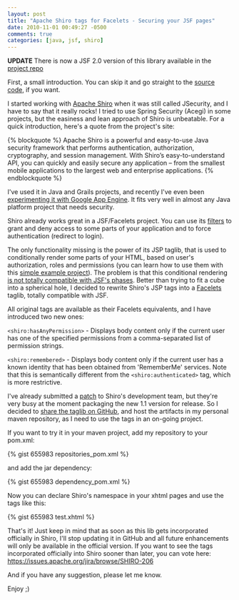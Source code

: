 ```yaml
---
layout: post
title: "Apache Shiro tags for Facelets - Securing your JSF pages"
date: 2010-11-01 00:49:27 -0500
comments: true
categories: [java, jsf, shiro]
---
```

**UPDATE** There is now a JSF 2.0 version of this library available in the
[project repo](http://github.com/deluan/shiro-faces)

First, a small introduction. You can skip it and go straight to the
[source code](http://github.com/deluan/shiro-faces), if you want.

I started working with [Apache Shiro](http://shiro.apache.org/) when it was still called JSecurity, and I have to
say that it really rocks! I tried to use Spring Security (Acegi) in some projects, but the easiness and lean approach
of Shiro is unbeatable. For a quick introduction, here's a quote from the project's site:

{% blockquote %}
Apache Shiro is a powerful and easy-to-use Java security framework that performs authentication, authorization, cryptography, and session management.
With Shiro’s easy-to-understand API, you can quickly and easily secure any application – from the smallest mobile applications to the largest web and enterprise applications.
{% endblockquote %}
<!-- more -->

I've used it in Java and Grails projects, and recently I've even been
[experimenting it with Google App Engine](https://code.google.com/p/shiro-gae). It fits very well in almost any Java
platform project that needs security.

Shiro already works great in a JSF/Facelets project. You can use its [filters](http://shiro.apache.org/web.html) to
grant and deny access to some parts of your application and to force authentication (redirect to login).

The only functionality missing is the power of its JSP taglib, that is used to conditionally render some parts of
your HTML, based on user's authorization, roles and permissions (you can learn how to use them with this
[simple example project](http://svn.apache.org/repos/asf/shiro/trunk/samples/web/)). The problem is that this
conditional rendering [is not totally compatible with JSF's phases](http://www.devx.com/Java/Article/21020/1954).
Better than trying to fit a cube into a spherical hole, I decided to rewrite Shiro's JSP tags into a
[Facelets](http://en.wikipedia.org/wiki/Facelets) taglib, totally compatible with JSF.

All original tags are available as their Facelets equivalents, and I have introduced two new ones:

`<shiro:hasAnyPermission>` - Displays body content only if the current user has one of the specified permissions from
a comma-separated list of permission strings.

`<shiro:remembered>` - Displays body content only if the current user has a known identity that has been obtained from
'RememberMe' services. Note that this is semantically different from the `<shiro:authenticated>` tag, which is more restrictive.

I've already submitted a [patch](https://issues.apache.org/jira/browse/SHIRO-206) to Shiro's development team, but
they're very busy at the moment packaging the new 1.1 version for release. So I decided to
[share the taglib on GitHub](http://deluan.github.com/shiro-faces), and host the artifacts in my personal maven
repository, as I need to use the tags in an on-going project.

If you want to try it in your maven project, add my repository to your pom.xml:

{% gist 655983 repositories_pom.xml %}

and add the jar dependency:

{% gist 655983 dependency_pom.xml %}

Now you can declare Shiro's namespace in your xhtml pages and use the tags like this:

{% gist 655983 test.xhtml %}

That's it! Just keep in mind that as soon as this lib gets incorporated officially in Shiro, I'll stop updating it
in GitHub and all future enhancements will only be available in the official version. If you want to see the tags
incorporated officially into Shiro sooner than later, you can vote here: https://issues.apache.org/jira/browse/SHIRO-206

And if you have any suggestion, please let me know.

Enjoy ;)
